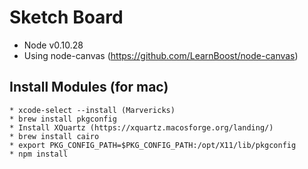 Sketch Board
===============

 * Node v0.10.28
 * Using node-canvas (https://github.com/LearnBoost/node-canvas)

Install Modules (for mac)
------------------

    * xcode-select --install (Marvericks)
    * brew install pkgconfig
    * Install XQuartz (https://xquartz.macosforge.org/landing/)
    * brew install cairo 
    * export PKG_CONFIG_PATH=$PKG_CONFIG_PATH:/opt/X11/lib/pkgconfig
    * npm install
      

